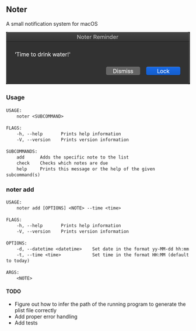## Noter

A small notification system for macOS

![Notification image](examples/noter_reminder.png "Notification")

### Usage

```
USAGE:
    noter <SUBCOMMAND>

FLAGS:
    -h, --help       Prints help information
    -V, --version    Prints version information

SUBCOMMANDS:
    add      Adds the specific note to the list
    check    Checks which notes are due
    help     Prints this message or the help of the given subcommand(s)
```

### noter add

```
USAGE:
    noter add [OPTIONS] <NOTE> --time <time>

FLAGS:
    -h, --help       Prints help information
    -V, --version    Prints version information

OPTIONS:
    -d, --datetime <datetime>    Set date in the format yy-MM-dd hh:mm
    -t, --time <time>            Set time in the format HH:MM (default to today)

ARGS:
    <NOTE>
```

#### TODO

- Figure out how to infer the path of the running program to generate the plist file correctly
- Add proper error handling
- Add tests
